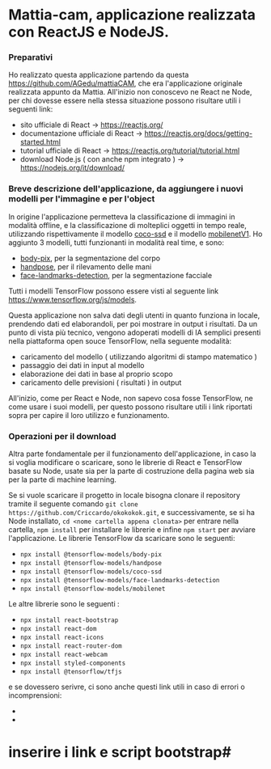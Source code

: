 # Mattia-cam, applicazione realizzata con ReactJS e NodeJS.

### Preparativi

Ho realizzato questa applicazione partendo da questa https://github.com/AGedu/mattiaCAM, che era l'applicazione originale realizzata appunto da Mattia. All'inizio non conoscevo ne React ne Node, per chi dovesse essere nella stessa situazione possono risultare utili i seguenti link: 
- sito ufficiale di React -> https://reactjs.org/
- documentazione ufficiale di React -> https://reactjs.org/docs/getting-started.html
- tutorial ufficiale di React -> https://reactjs.org/tutorial/tutorial.html
- download Node.js ( con anche npm integrato ) -> https://nodejs.org/it/download/

### Breve descrizione dell'applicazione, da aggiungere i nuovi modelli per l'immagine e per l'object

In origine l'applicazione permetteva la classificazione di immagini in modalità offline, e la classificazione di molteplici oggetti in tempo reale, utilizzando rispettivamente il modello [coco-ssd](https://www.npmjs.com/package/@tensorflow-models/coco-ssd "modello coco-ssd") e il modello [mobilenetV1](https://www.npmjs.com/package/@tensorflow-models/mobilenet "modello mobilenetV1"). Ho aggiunto 3 modelli, tutti funzionanti in modalità real time, e sono:
- [body-pix](https://www.npmjs.com/package/@tensorflow-models/body-pix "modello body-pix"), per la segmentazione del corpo
- [handpose](https://www.npmjs.com/package/@tensorflow-models/face-landmarks-detection "modello handpose"), per il rilevamento delle mani
- [face-landmarks-detection](https://www.npmjs.com/package/@tensorflow-models/face-landmarks-detection "modello face-landmarks-detection"), per la segmentazione facciale

Tutti i modelli TensorFlow possono essere visti al seguente link https://www.tensorflow.org/js/models.

Questa applicazione non salva dati degli utenti in quanto funziona in locale, prendendo dati ed elaborandoli, per poi mostrare in output i risultati. Da un punto di vista più tecnico, vengono adoperati modelli di IA semplici presenti nella piattaforma open souce TensorFlow, nella seguente modalità:

- caricamento del modello ( utilizzando algoritmi di stampo matematico )
- passaggio dei dati in input al modello
- elaborazione dei dati in base al proprio scopo
- caricamento delle previsioni ( risultati ) in output 

All'inizio, come per React e Node, non sapevo cosa fosse TensorFlow, ne come usare i suoi modelli, per questo possono risultare utili i link riportati sopra per capire il loro utilizzo e funzionamento.

### Operazioni per il download

Altra parte fondamentale per il funzionamento dell'applicazione, in caso la si voglia modificare o scaricare, sono le librerie di React e TensorFlow basate su Node, usate sia per la parte di costruzione della pagina web sia per la parte di machine learning.

Se si vuole scaricare il progetto in locale bisogna clonare il repository tramite il seguente comando ``` git clone https://github.com/Criccardo/okokokok.git ```, e successivamente, se si ha Node installato, ``` cd <nome cartella appena clonata> ``` per entrare nella cartella, ``` npm install ``` per installare le librerie e infine ``` npm start ``` per avviare l'applicazione. Le librerie TensorFlow da scaricare sono le seguenti: 

- ``` npx install @tensorflow-models/body-pix ``` 
- ``` npx install @tensorflow-models/handpose ```
- ``` npx install @tensorflow-models/coco-ssd ```
- ``` npx install @tensorflow-models/face-landmarks-detection ```
- ``` npx install @tensorflow-models/mobilenet ```

Le altre librerie sono le seguenti :

- ``` npx install react-bootstrap ```
- ``` npx install react-dom ```
- ``` npx install react-icons ```
- ``` npx install react-router-dom ```
- ``` npx install react-webcam ```
- ``` npx install styled-components ```
- ``` npx install @tensorflow/tfjs ```

e se dovessero serivre, ci sono anche questi link utili in caso di errori o incomprensioni:

-
-

# inserire i link e script bootstrap#
